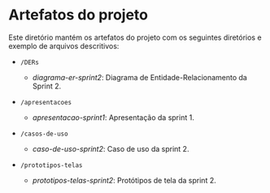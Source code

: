 # Artefatos do projeto

Este diretório mantém os artefatos do projeto com os seguintes diretórios e exemplo de arquivos descritivos: 

* `/DERs`
	* *diagrama-er-sprint2*: Diagrama de Entidade-Relacionamento da Sprint 2.

* `/apresentacoes`
	* *apresentacao-sprint1*: Apresentação da sprint 1.
 * `/casos-de-uso`
   	* *caso-de-uso-sprint2*: Caso de uso da sprint 2.

 * `/prototipos-telas`
   	* *prototipos-telas-sprint2*: Protótipos de tela da sprint 2.
